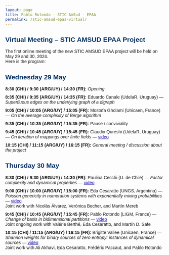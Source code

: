 ```yaml
---
layout: page
title: Pablo Rotondo - STIC AmSud - EPAA
permalink: /stic-amsud-epaa-virtual/
---
```



<style>
body {
    font-family: Arial, sans-serif;
}
h1 {
    color: #003366;
}
h2 {
    color: #003366;
}
ul {
    list-style-type: none;
    padding-left: 0;
}
li {
    margin-bottom: 10px;
}
.time {
    font-weight: bold;
}
em {
    font-style: italic;
}
a {
    color: #1a0dab;
}
</style>

<h2>Virtual Meeting – STIC AMSUD EPAA Project</h2>


<p>The first online meeting of the new STIC AMSUD EPAA project will be held on May 29 and 30, 2024.<br>Here is the program:</p>

<h2>Wednesday 29 May</h2>
<ul>
    <li><span class="time">8:30 (CHI) / 9:30 (ARG/UY) / 14:30 (FR):</span> <em>Opening</em></li>
    <li><span class="time">8:35 (CHI) / 9:35 (ARG/UY) / 14:35 (FR):</span> Eduardo Canale (UdelaR, Uruguay) — <em>Superfluous edges on the underlying graph of a digraph</em></li>
    <li><span class="time">9:05 (CHI) / 10:05 (ARG/UY) / 15:05 (FR):</span> Mostafa Gholami (Unicaen, France) — <em>On the average complexity of Berge algorithm</em></li>
    <li><span class="time">9:35 (CHI) / 10:35 (ARG/UY) / 15:35 (FR):</span> Pause / conviviality</li>
    <li><span class="time">9:45 (CHI) / 10:45 (ARG/UY) / 15:45 (FR):</span> Claudio Qureshi (UdelaR, Uruguay) — <em>On iteration of mappings over finite fields</em> — <a href="https://drive.google.com/file/d/1iydZo7YClEveJY3jvNqpN1qQiCfk50Qg/view?usp=sharing" target="_blank">video</a></li>
    <li><span class="time">10:15 (CHI) / 11:15 (ARG/UY) / 16:15 (FR):</span> <em>General meeting / discussion about the project</em></li>
</ul>

<h2>Thursday 30 May</h2>
<ul>
    <li><span class="time">8:30 (CHI) / 9:30 (ARG/UY) / 14:30 (FR):</span> Paulina Cecchi (U. de Chile) — <em>Factor complexity and dynamical properties</em> — <a href="https://drive.google.com/file/d/1qRDQgKzN0U3tBTVZSETYceymbhTPTtZr/view?usp=sharing" target="_blank">video</a></li>
    <li><span class="time">9:00 (CHI) / 10:00 (ARG/UY) / 15:00 (FR):</span> Eda Cesaratto (UNGS, Argentina) — <em>Poisson genericity in numeration systems with exponentially mixing probabilities</em> — <a href="https://drive.google.com/file/d/1r2Pu-pjJTsLjkLj8-7vtfS3XoPMMj9Qv/view?usp=sharing" target="_blank">video</a><br>Joint work with Nicolás Álvarez, Verónica Becher, and Martín Mereb</li>
    <li><span class="time">9:45 (CHI) / 10:45 (ARG/UY) / 15:45 (FR):</span> Pablo Rotondo (LIGM, France) — <em>Change of basis in bidimensional partitions</em> — <a href="https://drive.google.com/file/d/1qq2NR0F8uX_XSEaXey8H_PYTLhJKO9eG/view?usp=sharing" target="_blank">video</a><br>Joint ongoing work with Valérie Berthé, Eda Cesaratto, and Martín D. Safe</li>
    <li><span class="time">10:15 (CHI) / 11:15 (ARG/UY) / 16:15 (FR):</span> Brigitte Vallee (Unicaen, France) — <em>Shannon weights for binary sources of zero entropy: instances of dynamical sources</em> — <a href="https://drive.google.com/file/d/1NsyVYyYGcbpdt92uF1xbcQBc6QCCeesb/view?usp=sharing" target="_blank">video</a><br>Joint work with Ali Akhavi, Eda Cesaratto, Frédéric Paccaut, and Pablo Rotondo</li>
</ul>
